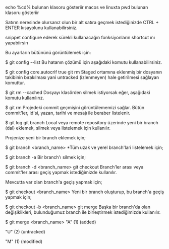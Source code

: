 echo %cd% bulunan klasoru gösteriir
macos ve linuxta pwd bulunan klasoru gösteriir

Satırın neresinde olursanız olun bir alt satıra geçmek istediğinizde CTRL + ENTER kısayolunu kullanabilirsiniz.

snippet configure ederek sürekli kullanacağın fonksiyonların shortcut ını yapabiirsin

Bu ayarların bütününü görüntülemek için:

$ git config --list
Bu hatanın çözümü için aşağıdaki komutu kullanabilirsiniz.

$ git config core.autocrlf true
git rm
Staged ortamına eklenmiş bir dosyanın takibinin bırakılması yani untracked (izlenmeyen) hale getirilmesi sağlayan komuttur.

$ git rm  --cached <dosya veya klasor_name>
Dosyayı klasörden silmek istiyorsak eğer, aşağıdaki komutu kullanılırız.

$ git rm <dosya veya klasor_name>
Projedeki commit geçmişini görüntülememizi sağlar. Bütün commit'ler, id'si, yazarı, tarihi ve mesajı ile beraber listelenir.

$ git log
git branch
Local veya remote repository üzerinde yeni bir branch (dal) eklemek, silmek veya listelemek için kullanılır.

Projenize yeni bir branch eklemek için;

$ git branch <branch_name>
*Tüm uzak ve yerel branch'lari listelemek için;

$ git branch -a
Bir branch'ı silmek için;

$ git branch -d <branch_name>
git checkout
Branch’ler arası veya commit'ler arası geçiş yapmak istediğimizde kullanılır.

Mevcutta var olan branch'a geçiş yapmak için;

$ git checkout <branch_name>
Yeni bir branch oluşturup, bu branch'a geçiş yapmak için;

$ git checkout -b <branch_name>
git merge
Başka bir branch'da olan değişiklikleri, bulunduğumuz branch ile birleştirmek istediğimizde kullanılır.

$ git merge <branch_name>
 "A" (1) (added)

 "U" (2) (untracked) 

"M" (1) (modified) 

